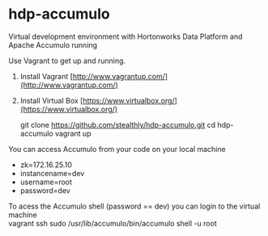 hdp-accumulo
============

Virtual development environment with Hortonworks Data Platform and Apache Accumulo running 

Use Vagrant to get up and running.

1) Install Vagrant [http://www.vagrantup.com/](http://www.vagrantup.com/)  
2) Install Virtual Box [https://www.virtualbox.org/](https://www.virtualbox.org/)  

    git clone https://github.com/stealthly/hdp-accumulo.git
    cd hdp-accumulo
    vagrant up

You can access Accumulo from your code on your local machine  
* zk=172.16.25.10  
* instancename=dev  
* username=root  
* password=dev  

  
To acess the Accumulo shell (password == dev) you can login to the virtual machine  
    vagrant ssh
    sudo /usr/lib/accumulo/bin/accumulo shell -u root



